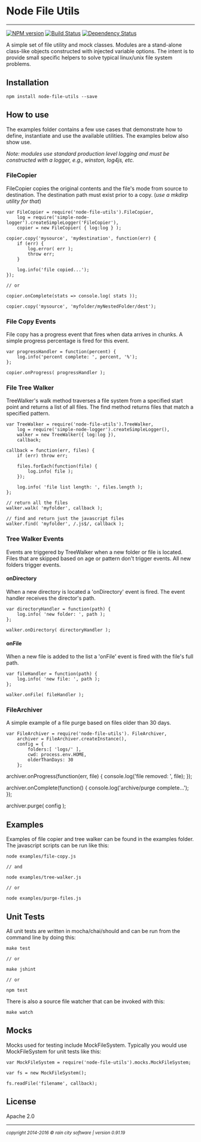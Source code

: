 # Node File Utils
- - -

[![NPM version](https://badge.fury.io/js/node-file-utils.svg)](http://badge.fury.io/js/node-file-utils)
[![Build Status](https://travis-ci.org/darrylwest/node-file-utils.svg?branch=master)](https://travis-ci.org/darrylwest/node-file-utils)
[![Dependency Status](https://david-dm.org/darrylwest/node-file-utils.svg)](https://david-dm.org/darrylwest/node-file-utils)

A simple set of file utility and mock classes.  Modules are a stand-alone class-like objects constructed with injected variable options.  The intent is to provide small specific helpers to solve typical linux/unix file system problems.

## Installation

    npm install node-file-utils --save

## How to use

The examples folder contains a few use cases that demonstrate how to define, instantiate and use the available utilities.  The examples below also show use.

_Note: modules use standard production level logging and must be constructed with a logger, e.g., winston, log4js, etc._

### FileCopier

FileCopier copies the original contents and the file's mode from source to destination.  The destination path must exist prior to a copy. (_use a mkdirp utility for that_)

	var FileCopier = require('node-file-utils').FileCopier,
		log = require('simple-node-logger').createSimpleLogger('FileCopier'),
		copier = new FileCopier( { log:log } );
		
	copier.copy('mysource', 'mydestination', function(err) {
		if (err) {
			log.error( err );
			throw err;
		}
		
		log.info('file copied...');
	});
	
	// or
	
	copier.onComplete(stats => console.log( stats ));
	
	copier.copy('mysource', 'myfolder/myNestedFolder/dest');
	
### File Copy Events

File copy has a progress event that fires when data arrives in chunks.  A simple progress percentage is fired for this event.

	var progressHandler = function(percent) {
		log.info('percent complete: ', percent, '%');
	};
	
	copier.onProgress( progressHandler );

### File Tree Walker

TreeWalker's walk method traverses a file system from a specified start point and returns a list of all files.  The find method returns files that match a specified pattern.

	var TreeWalker = require('node-file-utils').TreeWalker,
    	log = require('simple-node-logger').createSimpleLogger(),
    	walker = new TreeWalker({ log:log }),
    	callback;
    	
    callback = function(err, files) {
    	if (err) throw err;

    	files.forEach(function(file) {
        	log.info( file );
    	}); 

    	log.info( 'file list length: ', files.length );
    };

	// return all the files
	walker.walk( 'myfolder', callback );
	
	// find and return just the javascript files
	walker.find( 'myfolder', /.js$/, callback );
	
### Tree Walker Events

Events are triggered by TreeWalker when a new folder or file is located.  Files that are skipped based on age or pattern don't trigger events.  All new folders trigger events.


#### onDirectory

When a new directory is located a 'onDirectory' event is fired.  The event handler receives the director's path.

	var directoryHandler = function(path) {
		log.info( 'new folder: ', path );
	};
	
	walker.onDirectory( directoryHandler );

#### onFile

When a new file is added to the list a 'onFile' event is fired with the file's full path.

	var fileHandler = function(path) {
		log.info( 'new file: ', path );
	};
	
	walker.onFile( fileHandler );
	

### FileArchiver

A simple example of a file purge based on files older than 30 days.

	var FileArchiver = require('node-file-utils'). FileArchiver,
    	archiver = FileArchiver.createInstance(),
    	config = {
    		folders:[ 'logs/' ],
    		cwd: process.env.HOME,
    		olderThanDays: 30
    	};
    	
   archiver.onProgress(function(err, file) {
   		console.log('file removed: ', file);
   });
   
   archiver.onComplete(function() {
   		console.log('archive/purge complete...');
   });
   
   archiver.purge( config );

## Examples

Examples of file copier and tree walker can be found in the examples folder. The javascript scripts can be run like this:

	node examples/file-copy.js
	
	// and
	
	node examples/tree-walker.js
	
	// or
	
	node examples/purge-files.js

## Unit Tests

All unit tests are written in mocha/chai/should and can be run from the command line by doing this:

	make test
	
	// or
	
	make jshint
	
	// or
	
	npm test
	
There is also a source file watcher that can be invoked with this:

	make watch
	
## Mocks

Mocks used for testing include MockFileSystem.  Typically you would use MockFileSystem for unit tests like this:

    var MockFileSystem = require('node-file-utils').mocks.MockFileSystem;

    var fs = new MockFileSystem();

    fs.readFile('filename', callback);

## License

Apache 2.0

- - -
<p><small><em>copyright 2014-2016 © rain city software | version 0.91.19</em></small></p>
